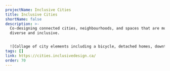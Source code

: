 ```yaml
---
projectName: Inclusive Cities
title: Inclusive Cities
shortName: false
description: >-
  Co-designing connected cities, neighbourhoods, and spaces that are more
  diverse and inclusive.


  ![Collage of city elements including a bicycle, detached homes, downtown high rise buildings, tree, and bird. ](/media/cities.png)
tags: []
link: https://cities.inclusivedesign.ca/
order: 70
---
```

